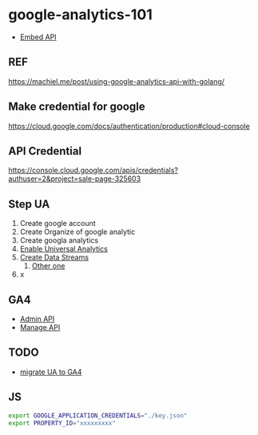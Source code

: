 # google-analytics-101

- [Embed API](https://developers.google.com/analytics/devguides/reporting/embed/v1/getting-started)

<!-- https://www.googleapis.com/analytics/v3/data/ga?ids=ga:12345&start-date=2008-10-01&end-date=2008-10-31&metrics=ga:sessions,ga:bounces -->

## REF

https://machiel.me/post/using-google-analytics-api-with-golang/

## Make credential for google

https://cloud.google.com/docs/authentication/production#cloud-console

## API Credential

https://console.cloud.google.com/apis/credentials?authuser=2&project=sale-page-325603

## Step UA

1. Create google account
2. Create Organize of google analytic
3. Create googla analytics
4. [Enable Universal Analytics](https://support.google.com/analytics/answer/10269537?hl=en)
5. [Create Data Streams](https://support.google.com/analytics/answer/9304153?hl=en)
   1. [Other one](https://www.datadrivenu.com/understanding-data-streams-google-analytics-4/)
6. x

## GA4

- [Admin API](https://developers.google.com/analytics/devguides/config/admin/v1)
- [Manage API](https://developers.google.com/analytics/devguides/config/mgmt/v3/mgmtReference/management/webproperties/get)

## TODO

- [migrate UA to GA4](https://developers.google.com/analytics/devguides/reporting/data/v1/migration-guide?authuser=2)

## JS

```sh
export GOOGLE_APPLICATION_CREDENTIALS="./key.json"
export PROPERTY_ID="xxxxxxxxx"
```

